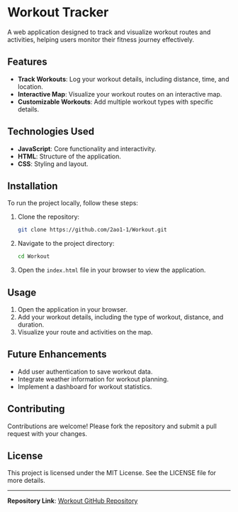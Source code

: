 # Workout Tracker

A web application designed to track and visualize workout routes and activities, helping users monitor their fitness journey effectively.

## Features

- **Track Workouts**: Log your workout details, including distance, time, and location.
- **Interactive Map**: Visualize your workout routes on an interactive map.
- **Customizable Workouts**: Add multiple workout types with specific details.

## Technologies Used

- **JavaScript**: Core functionality and interactivity.
- **HTML**: Structure of the application.
- **CSS**: Styling and layout.

## Installation

To run the project locally, follow these steps:

1. Clone the repository:
   ```bash
   git clone https://github.com/2ao1-1/Workout.git
   ```

2. Navigate to the project directory:
   ```bash
   cd Workout
   ```

3. Open the `index.html` file in your browser to view the application.

## Usage

1. Open the application in your browser.
2. Add your workout details, including the type of workout, distance, and duration.
3. Visualize your route and activities on the map.

## Future Enhancements

- Add user authentication to save workout data.
- Integrate weather information for workout planning.
- Implement a dashboard for workout statistics.

## Contributing

Contributions are welcome! Please fork the repository and submit a pull request with your changes.

## License

This project is licensed under the MIT License. See the LICENSE file for more details.

---

**Repository Link**: [Workout GitHub Repository](https://github.com/2ao1-1/Workout)

